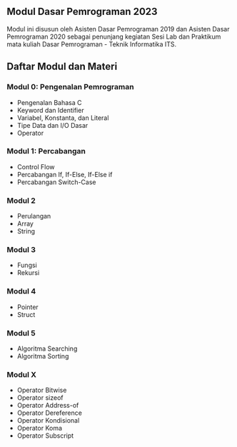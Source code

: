 ## Modul Dasar Pemrograman 2023
Modul ini disusun oleh Asisten Dasar Pemrograman 2019 dan Asisten Dasar Pemrograman 2020 sebagai penunjang kegiatan Sesi Lab dan Praktikum mata kuliah Dasar Pemrograman - Teknik Informatika ITS.

## Daftar Modul dan Materi

### Modul 0: Pengenalan Pemrograman
* Pengenalan Bahasa C
* Keyword dan Identifier
* Variabel, Konstanta, dan Literal
* Tipe Data dan I/O Dasar
* Operator

### Modul 1: Percabangan
* Control Flow
* Percabangan If, If-Else, If-Else if
* Percabangan Switch-Case

### Modul 2
* Perulangan
* Array
* String

### Modul 3
* Fungsi
* Rekursi

### Modul 4
* Pointer
* Struct

### Modul 5
* Algoritma Searching
* Algoritma Sorting

### Modul X
* Operator Bitwise
* Operator sizeof
* Operator Address-of
* Operator Dereference
* Operator Kondisional
* Operator Koma
* Operator Subscript
